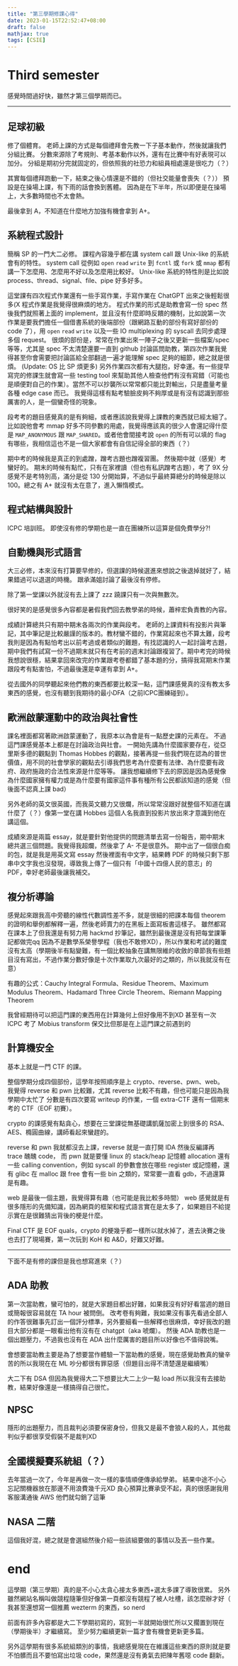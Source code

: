 ```yaml
---
title: "第三學期修課心得"
date: 2023-01-15T22:52:47+08:00
draft: false
mathjax: true
tags: [CSIE]
---
```


# Third semester

感覺時間過好快，雖然才第三個學期而已。

---

## 足球初級
修了個體育。
老師上課的方式是每個禮拜會先教一下子基本動作，然後就讓我們分組比賽。
分數來源除了考規則、考基本動作以外，還有在比賽中有好表現可以加分。
分組是期初分完就固定的，但依照我的社恐力和組員相處還是很吃力（？）

其實每個禮拜跑動一下，結束之後心情還是不錯的（但社交能量會喪失（？））
預設是在操場上課，有下雨的話會換到舊體。
因為是在下半年，所以即便是在操場上，大多數時間也不太會熱。

最後拿到 A，不知道在什麼地方加強有機會拿到 A+。

## 系統程式設計
簡稱 SP 的一門大二必修。
課程內容幾乎都在講 system call 跟 Unix-like 的系統會有的特性。
system call 從例如 `open` `read` `write` 到 `fcntl` 或 `fork` 或 `mmap` 都有講一下怎麼用、怎麼用不好以及怎麼用比較好。
Unix-like 系統的特性則是比如說 process、thread、signal、file、pipe 好多好多。

這堂課有四次程式作業還有一些手寫作業，手寫作業在 ChatGPT 出來之後輕鬆很多(X
程式作業是我覺得很麻煩的地方。
程式作業的形式是助教會寫一份 spec 然後我們就照著上面的 implement，並且沒有什麼即時反饋的機制，比如說第一次作業是要我們擔任一個借書系統的後端部份（跟網路互動的部份有寫好部份的 code 了），用 `open` `read` `write` 以及一些 IO multiplexing 的 syscall 去同步處理多個 request。
很煩的部份是，常常在作業出來一陣子之後又更新一些檔案/spec 等等，尤其是 spec 不太清楚還要一直到 github 討論區問助教，第四次作業我覺得甚至你會需要把討論區給全部翻過一遍才能理解 spec 足夠的細節，總之就是很煩。
(Update: OS 比 SP 煩更多)
另外作業四次都有大腿抱，好幸運。有一些提早寫完的修課生就會寫一些 testing tool 來幫助其他人檢查他們有沒有寫錯（可能也是順便對自己的作業）。當然不可以抄襲所以常常都只能比對輸出，只是盡量考量各種 edge case 而已。
我覺得這樣有點考驗臉皮夠不夠厚或是有沒有認識到那些厲害的人，是一個蠻奇怪的現象。

段考考的題目感覺真的是有夠細，或者應該說我覺得上課教的東西就已經太細了。
比如說他會考 mmap 好多不同參數的用處，我覺得應該真的很少人會還記得什麼是 `MAP_ANONYMOUS` 跟 `MAP_SHARED`。或者他會間接考說 `open` 的所有可以填的 flag 有哪些，我相信這也不是一個大家都會有自信記得全部的東西（？）

期中考的時候我是真正的到處蹭，蹭考古題也蹭複習團。
然後期中就（感覺）考蠻好的。
期末的時候有點忙，只有在家裡讀（但也有私訊蹭考古題），考了 9X 分感覺不是考特別高，滿分是從 130 分開始算，不過似乎最終算總分的時候是除以 100。總之有 A+ 就沒有太在意了，進入懶惰模式。

## 程式結構與設計
ICPC 培訓班。
即使沒有修的學期也是一直在團練所以這算是個免費學分?!

## 自動機與形式語言
大三必修，本來沒有打算要早修的，但選課的時候選進來想說之後退掉就好了，結果錯過可以退選的時機。
跟承滿姐討論了最後沒有停修。

除了第一堂課以外就沒有去上課了 zzz
蹺課只有一次與無數次。

很好笑的是感覺很多內容都是暑假我們回去教學弟的時候，蕭梓宏負責教的內容。

成績計算總共只有期中期末各兩次的作業與段考。
老師的上課資料有投影片與筆記，其中筆記是比較嚴謹的版本的。教材蠻不錯的，作業寫起來也不算太難，段考我則是因為有點怕考出以前考過或者類似的難題，有找認識的人一起討論考古題，期中我們有試寫一份不過期末就只有在考前的週末討論跟複習了。期中考完的時候我想說很穩，結果拿回來改完的作業跟考卷都錯了基本題的分，搞得我寫期末作業跟段考有點害怕，不過最後還是幸運有拿到 A+。

從去國外的同學聽起來他們教的東西都要比較深一點，這門課感覺真的沒有教太多東西的感覺，也沒有聽到我期待的最小DFA（之前ICPC團練碰到）。

## 歐洲啟蒙運動中的政治與社會性
課名裡面都寫著歐洲啟蒙運動了，我原本以為會是有一點歷史課的元素在。
不過這門課感覺基本上都是在討論政治與社會。
一開始先講為什麼國家要存在，從亞里斯多德的觀點到 Thomas Hobbes 的觀點，接著再提一些我們現在認為的普世價值，用不同的社會學家的觀點去引導我們思考為什麼要有法律、為什麼要有政府、政府施政的合法性來源是什麼等等。
讓我想繼續修下去的原因是因為感覺像為什麼國家擁有權力或是為什麼要有國家這件事有種所有公民都該知道的感覺（但後面不認真上課 bad）

另外老師的英文很英國，而我英文聽力又很爛，所以常常沒跟好就整個不知道在講什麼了（？）像第一堂在講 Hobbes 這個人名我直到投影片放出來才意識到他在講這個。

成績來源是兩篇 essay，就是要針對他提供的問題清單去寫一份報告，期中期末總共選三個問題。我覺得我超爛，然後拿了 A- 不是很意外。
期中出了一個很白痴的包，就是我是用英文寫 essay 然後裡面有中文字，結果轉 PDF 的時候只剩下那串中文字我也沒發現，導致我上傳了一個只有「中國十四億人民的意志」的 PDF，幸好老師最後讓我補交。

## 複分析導論
感覺起來跟我高中旁聽的線性代數調性差不多，就是很細的把課本每個 theorem 的證明和舉例都解釋一遍，然後老師賣力的在黑板上面寫板書這樣子。
雖然都寫在課本上了但我還是有努力用 hackmd 抄筆記，雖然到最後還是沒有把每堂課筆記都做完qq
因為不是數學系榮譽學程（我也不敢修XD），所以作業和考試的難度沒有太高（學期後半有點變難，有一個比較抽象在講無限維的收斂的章節我有些題目沒有寫出，不過作業分數好像是十次作業取九次最好的之類的，所以我就沒有在意）

有趣的公式：Cauchy Integral Formula、Residue Theorem、Maximum Modulus Theorem、Hadamard Three Circle Theorem、Riemann Mapping Theorem

我曾經期待可以把這門課的東西用在計算幾何上但好像用不到XD
甚至有一次 ICPC 考了 Mobius transform 保交比但那是在上這門課之前遇到的

## 計算機安全
基本上就是一門 CTF 的課。

整個學期分成四個部份，這學年按照順序是上 crypto、reverse、pwn、web。
我覺得 reverse 和 pwn 比較難，尤其 reverse 比較不有趣，但也可能只是因為我學期中太忙了
分數是有四次要寫 writeup 的作業，一個 extra-CTF 還有一個期末考的 CTF（EOF 初賽）。

crypto 的課感覺有點貪心，想要在三堂課從無基礎講凱薩加密上到很多的 RSA、AES、橢圓曲線，講師看起來蠻趕的。

reverse 和 pwn 我就都沒去上課，reverse 就是一直打開 IDA 然後反編譯再 trace 醜醜 code，
而 pwn 就是要懂 linux 的 stack/heap 記憶體 allocation 還有一些 calling convention，例如 syscall 的參數會放在哪些 register 或記憶體，還有 glibc 在 malloc 跟 free 會有一些 bin 之類的，常常要一直看 gdb，不過還算是有趣。

web 是最後一個主題，我覺得算有趣（也可能是我比較多時間）
web 感覺就是有很多隱形的先備知識，因為網頁的框架和程式語言實在是太多了，如果題目不給提示實在是很難猜出背後的梗是什麼。

Final CTF 是 EOF quals，crypto 的梗幾乎都一樣所以就水掉了，進去決賽之後也去打了現場賽，第一次玩到 KoH 和 A&D，好難又好難。

---

下面不是有修的課但是我也想寫進來（？）

## ADA 助教
第一次當助教，蠻可怕的，就是大家題目都出好難，如果我沒有好好看當週的題目或簡報很容易就在 TA hour 被問倒。
改考卷有夠難，我如果沒有事先看過全部人的作答很難事先訂出一個評分標準，另外要細看一些解釋也很麻煩，幸好我改的題目大部分都是一眼看出他有沒有在 chatgpt（aka 唬爛）。
然後 ADA 助教也是一個出題壓力，不過我也沒有在 ADA 出什麼厲害的題目所以好像也不值得說嘴。

會想要當助教主要是為了想要當作體驗一下當助教的感覺，現在感覺助教真的蠻辛苦的所以我現在在 ML 吵分都很有罪惡感（但題目出得不清楚還是繼續嘴）

大二下有 DSA 但因為我覺得大二下想要比大二上少一點 load 所以我沒有去接助教，結果好像還是一樣搞得自己很忙。

## NPSC
隱形的出題壓力，而且裁判必須要保密身份，但我又是最不會狼人殺的人，其他裁判似乎都很享受假裝不是裁判XD
## 全國模擬賽系統組（？）
去年當過一次了，今年是再做一次一樣的事情順便傳承給學弟。
結果中途不小心忘記關機器放在那邊不用浪費幾千元XD 良心預算比賽承受不起，真的很感謝我用客服溝通後 AWS 他們就勾銷了這筆
## NASA 二階
這個我好混，總之就是會選組然後介紹一些該組要做的事情以及丟一些作業。

# end
這學期（第三學期）真的是不小心太貪心接太多東西+選太多課了導致很累。
另外雖然網站名稱叫做競程隨筆但好像第一頁都沒有競程了被人吐槽，該怎麼辦才好（
我甚至還想寫一個推薦 wezterm 的東西，so nerd

前面有許多內容都是大二下學期初寫的，寫到一半就開始很忙所以又擱置到現在（學期後半）才繼續寫。
至少努力繼續更新一篇才會有機會更新更多篇。

另外這學期有很多系統組類別的事情，我總感覺現在在維護這些東西的原則就是要不怕髒而且不要怕寫出垃圾 code，果然還是沒有勇氣去把陳年舊噁 code 翻新。
